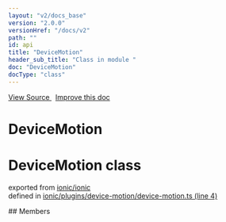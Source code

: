 ```yaml
---
layout: "v2/docs_base"
version: "2.0.0"
versionHref: "/docs/v2"
path: ""
id: api
title: "DeviceMotion"
header_sub_title: "Class in module "
doc: "DeviceMotion"
docType: "class"
---
```



<div class="improve-docs">
  <a href='http://github.com/driftyco/ionic2/tree/master/ionic/plugins/device-motion/device-motion.ts#L3'>
    View Source
  </a>
  &nbsp;
  <a href='http://github.com/driftyco/ionic2/edit/master/ionic/plugins/device-motion/device-motion.ts#L3'>
    Improve this doc
  </a>
</div>




<h1 class="api-title">

  DeviceMotion



</h1>







<h1 class="class export">DeviceMotion <span class="type">class</span></h1>
<p class="module">exported from <a href='undefined'>ionic/ionic</a><br/>
defined in <a href="https://github.com/driftyco/ionic2/tree/master/ionic/plugins/device-motion/device-motion.ts#L4-L91">ionic/plugins/device-motion/device-motion.ts (line 4)</a>
</p>
## Members

